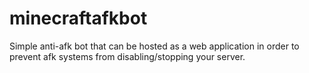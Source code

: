 # minecraftafkbot
Simple anti-afk bot that can be hosted as a web application in order to prevent afk systems from disabling/stopping your server.
